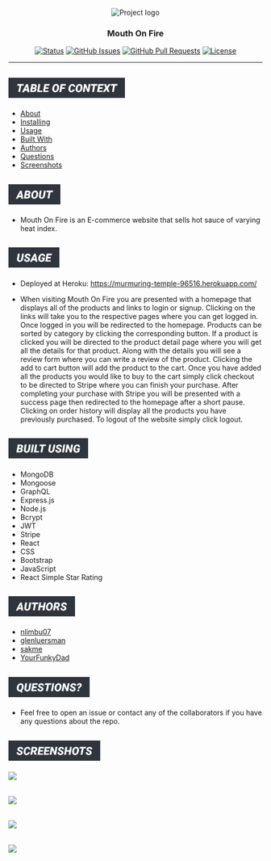 <p align="center">
 <img width=300px height=200px src="./client/public/images/fire-pepper.jpg" alt="Project logo"></a>
</p>

<h3 align="center">Mouth On Fire</h3>

<div align="center">

[![Status](https://img.shields.io/badge/status-active-success.svg)]()
[![GitHub Issues](https://img.shields.io/github/issues/glenluersman/mouth-on-fire.svg)](https://github.com/glenluersman/mouth-on-fire/issues)
[![GitHub Pull Requests](https://img.shields.io/github/issues-pr/glenluersman/mouth-on-fire.svg)](https://github.com/glenluersman/mouth-on-fire/pulls)
[![License](https://img.shields.io/badge/license-MIT-blue.svg)](/LICENSE)

</div>

---

## <img src="https://github.com/teamjuli0/readme-badges/blob/main/themes/clean-dark/menu-categories/table-of-context.png?raw=true" style="height: 40px">

- [About](#about)
- [Installing](#installing)
- [Usage](#usage)
- [Built With](#built_using)
- [Authors](#authors)
- [Questions](#questions)
- [Screenshots](#screenshots)

## <img id="about" src="https://github.com/teamjuli0/readme-badges/blob/main/themes/clean-dark/menu-categories/about.png?raw=true" style="height: 40px">

- Mouth On Fire is an E-commerce website that sells hot sauce of varying heat index.

## <img id="usage" src="https://github.com/teamjuli0/readme-badges/blob/main/themes/clean-dark/menu-categories/usage.png?raw=true" style="height: 40px">

- Deployed at Heroku: https://murmuring-temple-96516.herokuapp.com/

- When visiting Mouth On Fire you are presented with a homepage that displays all of the products and links to login or signup. Clicking on the links will take you to the respective pages where you can get logged in. Once logged in you will be redirected to the homepage. Products can be sorted by category by clicking the corresponding button. If a product is clicked you will be directed to the product detail page where you will get all the details for that product. Along with the details you will see a review form where you can write a review of the product. Clicking the add to cart button will add the product to the cart. Once you have added all the products you would like to buy to the cart simply click checkout to be directed to Stripe where you can finish your purchase. After completing your purchase with Stripe you will be presented with a success page then redirected to the homepage after a short pause. Clicking on order history will display all the products you have previously purchased. To logout of the website simply click logout.

## <img id="built_using" src="https://github.com/teamjuli0/readme-badges/blob/main/themes/clean-dark/menu-categories/built-using.png?raw=true" style="height: 40px">

- MongoDB
- Mongoose
- GraphQL
- Express.js
- Node.js
- Bcrypt
- JWT
- Stripe
- React
- CSS
- Bootstrap
- JavaScript
- React Simple Star Rating

## <img id="authors" src="https://github.com/teamjuli0/readme-badges/blob/main/themes/clean-dark/menu-categories/authors.png?raw=true" style="height: 40px">

- [nlimbu07](https://github.com/nlimbu07)
- [glenluersman](https://github.com/glenluersman)
- [sakme](https://github.com/sakme)
- [YourFunkyDad](https://github.com/YourFunkyDad)

## <img id="questions" src="https://github.com/teamjuli0/readme-badges/blob/main/themes/clean-dark/menu-categories/questions-alt.png?raw=true" style="height: 40px">

- Feel free to open an issue or contact any of the collaborators if you have any questions about the repo.

## <img id="screenshots" src="https://github.com/teamjuli0/readme-badges/blob/main/themes/clean-dark/menu-categories/screenshots.png?raw=true" style="height: 40px">

<img style="margin: 0 0 15px 0" src="./client/public/images/fire1.PNG" ></a>

<img style="margin: 0 0 15px 0" src="./client/public/images/fire2.PNG" ></a>

<img style="margin: 0 0 15px 0" src="./client/public/images/fire3.PNG" ></a>

<img style="margin: 0 0 15px 0" src="./client/public/images/fire4.PNG" ></a>
